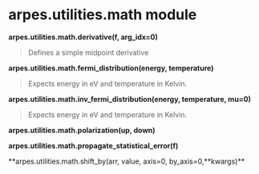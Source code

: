 arpes.utilities.math module
===========================

**arpes.utilities.math.derivative(f, arg\_idx=0)**

> Defines a simple midpoint derivative

**arpes.utilities.math.fermi\_distribution(energy, temperature)**

> Expects energy in eV and temperature in Kelvin.

**arpes.utilities.math.inv\_fermi\_distribution(energy, temperature,
mu=0)**

> Expects energy in eV and temperature in Kelvin.

**arpes.utilities.math.polarization(up, down)**

**arpes.utilities.math.propagate\_statistical\_error(f)**

**arpes.utilities.math.shift\_by(arr, value, axis=0,
by\_axis=0,**kwargs)\*\*
